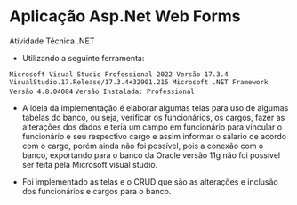 # Aplicação Asp.Net Web Forms

Atividade Técnica .NET

- Utilizando a seguinte ferramenta:

` Microsoft Visual Studio Professional 2022
Versão 17.3.4
VisualStudio.17.Release/17.3.4+32901.215
Microsoft .NET Framework
Versão 4.8.04084 ` 
` Versão Instalada: Professional  `

* A ideia da implementação é elaborar algumas telas para uso de algumas tabelas do banco, ou seja, verificar os funcionários, os cargos, fazer as alterações dos dados e teria um campo em funcionário para vincular o funcionário e seu respectivo cargo e assim informar o sálario de acordo com o cargo, porém ainda não foi possível, pois a conexão com o banco, exportando para o banco da Oracle versão 11g não foi possível ser feita pela Microsoft visual studio. 

* Foi implementado as telas e o CRUD que são as alterações e inclusão dos funcionários e cargos para o banco.

